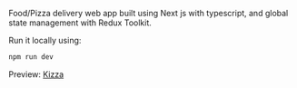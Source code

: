 Food/Pizza delivery web app built using Next js with typescript, and global state management with Redux Toolkit.

Run it locally using:
```bash
npm run dev
```

Preview: [Kizza](https://kizza.netlify.app)
